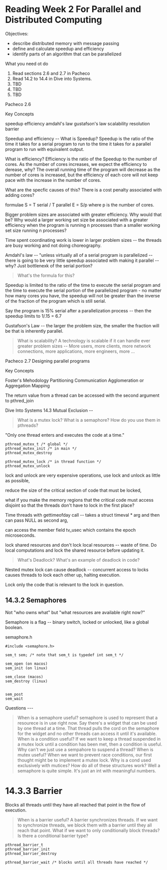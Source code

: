 # Reading Week 2 For Parallel and Distributed Computing

Objectives:
- describe distributed memory with message passing
- define and calculate speedup and efficiency
- identify parts of an algorithm that can be parallelized

What you need ot do

1. Read sections 2.6 and 2.7 in Pacheco
1. Read 14.2 to 14.4 in Dive into Systems.
1. TBD
1. TBD
1. TBD


Pacheco 2.6 

Key Concepts

speedup 
efficiency
amdahl's law
gustafson's law
scalability
resolution
barrier

Speedup and efficiency --
What is Speedup? Speedup is the ratio of the time it takes for a serial program to run to the time it takes for a parallel program to run with equivalent output.

What is efficiency? Efficiency is the ratio of the Speedup to the number of cores.
As the number of cores increases, we expect the efficiency to derease, why?
The overall running time of the program will decrease as the number of cores is increased, but the efficiency of each core will not keep pace with the increase in the number of cores.

What are the specfic causes of this? There is a cost penalty associated with adding cores?

formulae
S = T serial / T parallel
E = S/p where p is the number of cores.

Bigger problem sizes are associated with greater efficiency. Why would that be? Why would a 
larger working set size be associated with a greater efficiency when the program is running n processes than a smaller working set size running n processes?

Time spent coordinating work is lower in larger problem sizes -- the threads are busy working and not doing choreography.

Amdahl's law -- "unless virtually all of a serial program is parallelized -- there is going to be very little speedup associated with making it parallel -- why? Just bottlenexk of the serial portion?

> What's the formula for this?

Speedup is limited to the ratio of the time to execute the serial program and the time to execute the serial portion of the parallelized program - no matter how many cores you have, the speedup will not be greater than the inverse of the fraction of the program which is still serial.

Say the program is 15% serial after a parallelization process -- then the speedup limits to 1/.15 = 6.7

Gustafson's Law -- the larger the problem size, the smaller the fraction will be that is inherently parallel.

> What is scalability?
A technology is scalable if it can handle ever greater problem sizes -- 
More users, more clients, more network connections, more applications, more engineers, more ...





Pacheco 2.7
Designing parallel programs

Key Concepts

Foster's Mehodology
Partitioning
Communication
Agglomeration or Aggregation
Mapping




The return value from a thread can be accessed with the second argument to pthred_join

Dive Into Systems 14.3 Mutual Exclusion -- 

> What is a mutex lock? What is a semaphore? How do you use them in pthreads?

"Only one thread enters and executes the code at a time."

```
pthread_mutex_t /* global */
pthread_mutex_init /* in main */
pthread_mutex_destroy

pthread_mutex_lock /* in thread function */
pthread_mutex_unlock

```

lock and unlock are very expensive operations, use lock and unlock as little as possible, 

reduce the size of the critical section of code that must be locked, 

what if you make the memory regions that the critical code must access disjoint so that the threads don't have to lock in the first place?

Time threads with gettimeofday call -- takes a struct timeval * arg and then can pass NULL as second arg, 

can access the member field tv_usec which contains the epoch microseconds.



lock shared resources and don't lock local resources -- waste of time.
Do local computations and lock the shared resource before updating it.

> What's Deadlock? What's an example of deadlock in code? 

Nested mutex lock can cause deadlock -- concurrent access to locks causes threads to lock each other up, halting execution.

Lock only the code that is relevant to the lock in question.


## 14.3.2 Semaphores

Not "who owns what" but "what resources are available right now?"


Semaphore is a flag -- binary switch, locked or unlocked, like a global boolean.

semaphore.h
```
#include <semaphore.h>

sem_t sem; /* note that sem_t is typedef int sem_t */

sem_open (on macos)
sem_init (on linux)

sem_close (macos)
sem_destroy (linux)


sem_post
sem_wait

```


Questions --- 
> When is a semaphore useful? 
semaphore is used to represent that a resourece is in use right now.
Say there's a widget that can be used by one thread at a time.
That thread pulls the cord on the semaphore for the widget and no other threads can access it until it's available.
> When is a condition useful?
If we want to keep a thread suspended in a mutex lock until a condition has been met, then a condition is useful. 
Why can't we just use a sempahore to suspend a thread?
> When is mutex useful?
When we want to prevent race conditions, our first thought might be to implement a mutex lock.
> Why is a cond used exclusively with mutices?
> How do all of these structures work? 
Well a semaphore is quite simple. It's just an int with meaningful numbers.


# 14.3.3 Barrier 
Blocks all threads until they have all reached that point in the flow of execution.
> When is a barrier useful?
A barrier synchronizes threads.
If we want to synchronize threads, we block them with a barrier until they all reach that point.
What if we want to only conditionally block threads? Is there a conditional barrier type?

```
pthread_barrier_t
pthread_barrier_init
pthread_barrier_destroy

pthread_barrier_wait /* blocks until all threads have reached */

```






